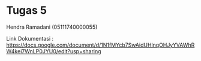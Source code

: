 # Tugas 5
  
  Hendra Ramadani (05111740000055)
  
  Link Dokumentasi : https://docs.google.com/document/d/1N1fMYcb7SwAidUHlnqOHJyYVAWhRW4kei7WnLP0JYU0/edit?usp=sharing
